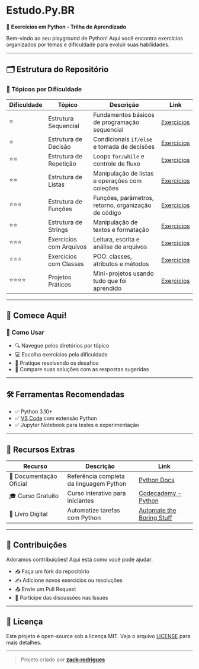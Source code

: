 # Estudo.Py.BR
🐍 **Exercícios em Python - Trilha de Aprendizado**

Bem-vindo ao seu playground de Python! Aqui você encontra exercícios organizados por temas e dificuldade para evoluir suas habilidades.

---

## 🗂️ Estrutura do Repositório

### 📌 Tópicos por Dificuldade

| Dificuldade | Tópico                   | Descrição                                                       | Link                                                                 |
|-------------|--------------------------|------------------------------------------------------------------|----------------------------------------------------------------------|
| ⭐️          | Estrutura Sequencial     | Fundamentos básicos de programação sequencial                   | [Exercícios](./Estrutura%20Sequencial/exercicios.html)              |
| ⭐️          | Estrutura de Decisão     | Condicionais `if/else` e tomada de decisões                     | [Exercícios](./Estrutura%20De%20Decisão/exercicios.html)            |
| ⭐️⭐️        | Estrutura de Repetição   | Loops `for/while` e controle de fluxo                           | [Exercícios](./Estrutura%20De%20Repetição/exercicios.html)          |
| ⭐️⭐️        | Estrutura de Listas      | Manipulação de listas e operações com coleções                  | [Exercícios](./Estrutura%20De%20Listas/exercicios.html)             |
| ⭐️⭐️⭐️      | Estrutura de Funções     | Funções, parâmetros, retorno, organização de código             | [Exercícios](./Estrutura%20De%20Funções/exercicios.html)            |
| ⭐️⭐️        | Estrutura de Strings     | Manipulação de textos e formatação                              | [Exercícios](./Estrutura%20De%20Strings/exercicios.html)            |
| ⭐️⭐️⭐️      | Exercícios com Arquivos  | Leitura, escrita e análise de arquivos                          | [Exercícios](./Estrutura%20De%20Arquivos/exercicios.html)           |
| ⭐️⭐️⭐️      | Exercícios com Classes   | POO: classes, atributos e métodos                               | [Exercícios](./Estrutura%20De%20Classes/exercicios.html)            |
| ⭐️⭐️⭐️⭐️    | Projetos Práticos        | Mini-projetos usando tudo que foi aprendido                     | [Exercícios](./Exercicios%20De%20Projetos/exercicios.html)          |

---

## 🚀 Comece Aqui!

### 📌 Como Usar

- 🔍 Navegue pelos diretórios por tópico  
- 💻 Escolha exercícios pela dificuldade  
- 🧠 Pratique resolvendo os desafios  
- 🔄 Compare suas soluções com as respostas sugeridas  

---

## 🛠️ Ferramentas Recomendadas

- ✅ Python 3.10+  
- ✅ [VS Code](https://code.visualstudio.com/) com extensão Python  
- ✅ Jupyter Notebook para testes e experimentação  

---

## 🌟 Recursos Extras

| Recurso               | Descrição                                         | Link                              |
|-----------------------|---------------------------------------------------|-----------------------------------|
| 📖 Documentação Oficial | Referência completa da linguagem Python          | [Python Docs](https://docs.python.org/pt-br/3/) |
| 🎓 Curso Gratuito       | Curso interativo para iniciantes                | [Codecademy - Python](https://www.codecademy.com/learn/learn-python-3) |
| 📘 Livro Digital        | Automatize tarefas com Python                   | [Automate the Boring Stuff](https://automatetheboringstuff.com/)       |

---

## 🤝 Contribuições

Adoramos contribuições! Aqui está como você pode ajudar:

- 📥 Faça um fork do repositório  
- ✍️ Adicione novos exercícios ou resoluções  
- 📤 Envie um Pull Request  
- 🎉 Participe das discussões nas Issues  

---

## 📜 Licença

Este projeto é open-source sob a licença MIT. Veja o arquivo [LICENSE](./LICENSE) para mais detalhes.

---

> Projeto criado por **[zack-rodrigues](https://github.com/zack-rodrigues)**
